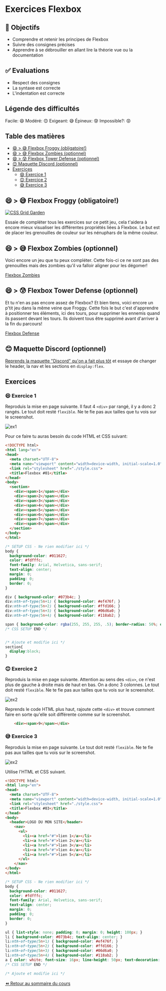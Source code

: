 <!-- omit in toc -->
# Exercices Flexbox

<!-- omit in toc -->
## :memo: Objectifs

- Comprendre et retenir les principes de Flexbox
- Suivre des consignes précises
- Apprendre à se débrouiller en allant lire la théorie vue ou la documentation

<!-- omit in toc -->
## :white_check_mark: Evaluations

- Respect des consignes
- La syntaxe est correcte
- L'indentation est correcte

<!-- omit in toc -->
## Légende des difficultés

Facile: 😄
Modéré: 😊
Exigeant: 😅
Épineux: 😰
Impossible?: 😡

<!-- omit in toc -->
## Table des matières

- [😄 \> 😅 Flexbox Froggy (obligatoire!)](#---flexbox-froggy-obligatoire)
- [😄 \> 😅 Flexbox Zombies (optionnel)](#---flexbox-zombies-optionnel)
- [😄 \> 😰 Flexbox Tower Defense (optionnel)](#---flexbox-tower-defense-optionnel)
- [😊 Maquette Discord (optionnel)](#-maquette-discord-optionnel)
- [Exercices](#exercices)
  - [😄 Exercice 1](#-exercice-1)
  - [😊 Exercice 2](#-exercice-2)
  - [😅 Exercice 3](#-exercice-3)

## 😄 > 😅 Flexbox Froggy (obligatoire!)

[![CSS Grid Garden](img/14/css-flexbox-froggy.jpeg 'CSS Flexbox Froggy')](https://flexboxfroggy.com/#fr)

Essaie de compléter tous les exercices sur ce petit jeu, cela t'aidera à encore mieux visualiser les différentes propriétés liées à Flexbox. Le but est de placer les grenouilles de couleur sur les nénuphars de la même couleur.

## 😄 > 😅 Flexbox Zombies (optionnel)

Voici encore un jeu que tu peux compléter. Cette fois-ci ce ne sont pas des grenouilles mais des zombies qu'il va falloir aligner pour les dégomer!

[Flexbox Zombies](https://mastery.games/flexboxzombies/)

## 😄 > 😰 Flexbox Tower Defense (optionnel)

Et tu n'en as pas encore assez de Flexbox? Et bien tiens, voici encore un p'tit jeu dans la même veine que Froggy. Cette fois le but c'est d'apprendre à positionner tes éléments, ici des tours, pour supprimer les ennemis quand ils passent devant les tours. Ils doivent tous être supprimé avant d'arriver à la fin du parcours!

[Flexbox Defense](http://www.flexboxdefense.com/)

## 😊 Maquette Discord (optionnel)

[Reprends la maquette "Discord" qu'on a fait plus tôt](11-exercice-css-maquette-discord.md) et essaye de changer le header, la nav et les sections en `display:flex`.

## Exercices

### 😄 Exercice 1

Reproduis la mise en page suivante. Il faut 4 `<div>` par rangé, il y a donc 2 rangés. Le tout doit resté `flexible`. Ne te fie pas aux tailles que tu vois sur le screenshot.

![ex1](img/14/flexbox-ex1.gif)

Pour ce faire tu auras besoin du code HTML et CSS suivant:

```html
<!DOCTYPE html>
<html lang="en">
<head>
  <meta charset="UTF-8">
  <meta name="viewport" content="width=device-width, initial-scale=1.0">
  <link rel="stylesheet" href="./style.css">
  <title>Flexbox #01</title>
</head>
<body>
  <section>
    <div><span>1</span></div>
    <div><span>2</span></div>
    <div><span>3</span></div>
    <div><span>4</span></div>
    <div><span>5</span></div>
    <div><span>6</span></div>
    <div><span>7</span></div>
    <div><span>8</span></div>
  </section>
</body>
</html>
```

```css
/* SETUP CSS - Ne rien modifier ici */
body {
  background-color: #011627;
  color: #fdfffc;
  font-family: Arial, Helvetica, sans-serif;
  text-align: center;
  margin: 0;
  padding: 0; 
  border: 0;
}

div { background-color: #073b4c; }
div:nth-of-type(5n+1) { background-color: #ef476f; }
div:nth-of-type(5n+2) { background-color: #ffd166; }
div:nth-of-type(5n+3) { background-color: #06d6a0; }
div:nth-of-type(5n+4) { background-color: #118ab2; }

span { background-color: rgba(255, 255, 255, .5); border-radius: 50%; display: block; font-size: 48px; height: auto; line-height: 3em; text-align: center; width: 3em; }
/* CSS SETUP END */


/* Ajoute et modifie ici */
section{
  display:block;
}
```

### 😊 Exercice 2

Reproduis la mise en page suivante. Attention au sens des `<div>`, ce n'est plus de gauche à droite mais de haut en bas. On a donc 3 colonnes. Le tout doit resté `flexible`. Ne te fie pas aux tailles que tu vois sur le screenshot.

![ex2](img/14/flexbox-ex2.gif)

Reprends le code HTML plus haut, rajoute cette `<div>` et trouve comment faire en sorte qu'elle soit différente comme sur le screenshot.

```html
    <div><span>9</span></div>
```

### 😅 Exercice 3

Reproduis la mise en page suivante. Le tout doit resté `flexible`. Ne te fie pas aux tailles que tu vois sur le screenshot.

![ex2](img/14/flexbox-ex3.gif)

Utilise l'HTML et CSS suivant.

```html
<!DOCTYPE html>
<html lang="en">
<head>
  <meta charset="UTF-8">
  <meta name="viewport" content="width=device-width, initial-scale=1.0">
  <link rel="stylesheet" href="./style.css">
  <title>Flexbox #03</title>
</head>
<body>
  <header>LOGO DU MON SITE</header>
    <nav>
      <ul>
        <li><a href="#">lien 1</a></li>
        <li><a href="#">lien 2</a></li>
        <li><a href="#">lien 3</a></li>
        <li><a href="#">lien 4</a></li>
        <li><a href="#">lien 5</a></li>
      </ul>
    </nav>
</body>
</html>
```

```css
/* SETUP CSS - Ne rien modifier ici */
body {
  background-color: #011627;
  color: #fdfffc;
  font-family: Arial, Helvetica, sans-serif;
  text-align: center;
  margin: 0;
  padding: 0; 
  border: 0;
}

ul { list-style: none; padding: 0; margin: 0; height: 100px; }
li { background-color: #073b4c; text-align: center; }
li:nth-of-type(5n+1) { background-color: #ef476f; }
li:nth-of-type(5n+2) { background-color: #ffd166; }
li:nth-of-type(5n+3) { background-color: #06d6a0; }
li:nth-of-type(5n+4) { background-color: #118ab2; }
a { color: white; font-size: 16px; line-height: 50px; text-decoration: none; }
/* CSS SETUP END */

/* Ajoute et modifie ici */
```

[:rewind: Retour au sommaire du cours](./README.md#table-des-matières)
